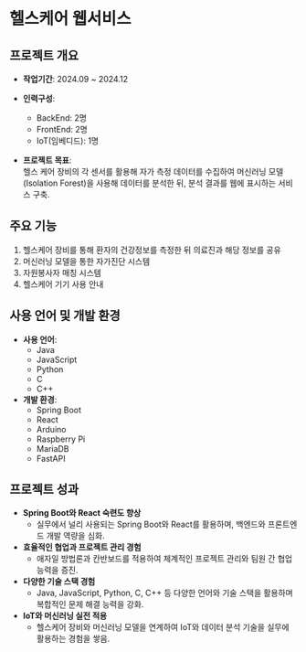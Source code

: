 # 헬스케어 웹서비스

## 프로젝트 개요
- **작업기간**: 2024.09 ~ 2024.12  
- **인력구성**:  
  - BackEnd: 2명  
  - FrontEnd: 2명  
  - IoT(임베디드): 1명  

- **프로젝트 목표**:  
  헬스 케어 장비의 각 센서를 활용해 자가 측정 데이터를 수집하여 머신러닝 모델(Isolation Forest)을 사용해 데이터를 분석한 뒤, 분석 결과를 웹에 표시하는 서비스 구축.

## 주요 기능
1. 헬스케어 장비를 통해 환자의 건강정보를 측정한 뒤 의료진과 해당 정보를 공유  
2. 머신러닝 모델을 통한 자가진단 시스템  
3. 자원봉사자 매칭 시스템  
4. 헬스케어 기기 사용 안내  

## 사용 언어 및 개발 환경
- **사용 언어**:  
  - Java  
  - JavaScript  
  - Python  
  - C  
  - C++  
- **개발 환경**:  
  - Spring Boot  
  - React  
  - Arduino  
  - Raspberry Pi  
  - MariaDB  
  - FastAPI  

## 프로젝트 성과
- **Spring Boot와 React 숙련도 향상**  
  - 실무에서 널리 사용되는 Spring Boot와 React를 활용하며, 백엔드와 프론트엔드 개발 역량을 심화.  
- **효율적인 협업과 프로젝트 관리 경험**  
  - 애자일 방법론과 칸반보드를 적용하여 체계적인 프로젝트 관리와 팀원 간 협업 능력을 증진.  
- **다양한 기술 스택 경험**  
  - Java, JavaScript, Python, C, C++ 등 다양한 언어와 기술 스택을 활용하며 복합적인 문제 해결 능력을 강화.  
- **IoT와 머신러닝 실전 적용**  
  - 헬스케어 장비와 머신러닝 모델을 연계하여 IoT와 데이터 분석 기술을 실무에 활용하는 경험을 쌓음.  
